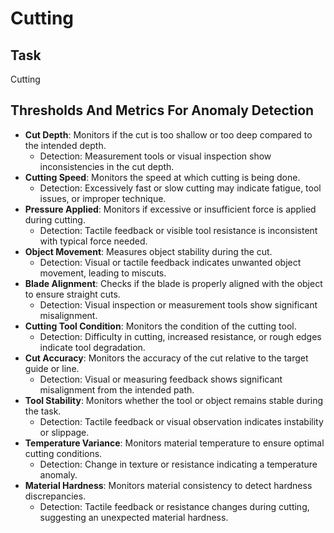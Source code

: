 # Cutting

## Task
Cutting
## Thresholds And Metrics For Anomaly Detection
- **Cut Depth**: Monitors if the cut is too shallow or too deep compared to the intended depth.
  - Detection: Measurement tools or visual inspection show inconsistencies in the cut depth.
- **Cutting Speed**: Monitors the speed at which cutting is being done.
  - Detection: Excessively fast or slow cutting may indicate fatigue, tool issues, or improper technique.
- **Pressure Applied**: Monitors if excessive or insufficient force is applied during cutting.
  - Detection: Tactile feedback or visible tool resistance is inconsistent with typical force needed.
- **Object Movement**: Measures object stability during the cut.
  - Detection: Visual or tactile feedback indicates unwanted object movement, leading to miscuts.
- **Blade Alignment**: Checks if the blade is properly aligned with the object to ensure straight cuts.
  - Detection: Visual inspection or measurement tools show significant misalignment.
- **Cutting Tool Condition**: Monitors the condition of the cutting tool.
  - Detection: Difficulty in cutting, increased resistance, or rough edges indicate tool degradation.
- **Cut Accuracy**: Monitors the accuracy of the cut relative to the target guide or line.
  - Detection: Visual or measuring feedback shows significant misalignment from the intended path.
- **Tool Stability**: Monitors whether the tool or object remains stable during the task.
  - Detection: Tactile feedback or visual observation indicates instability or slippage.
- **Temperature Variance**: Monitors material temperature to ensure optimal cutting conditions.
  - Detection: Change in texture or resistance indicating a temperature anomaly.
- **Material Hardness**: Monitors material consistency to detect hardness discrepancies.
  - Detection: Tactile feedback or resistance changes during cutting, suggesting an unexpected material hardness.
